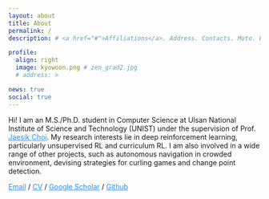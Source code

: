 ```yaml
---
layout: about
title: About
permalink: /
description: # <a href="#">Affiliations</a>. Address. Contacts. Moto. Etc.

profile:
  align: right
  image: kyowoon.png # zen_grad2.jpg
  # address: >

news: true
social: true
---
```


Hi! I am an M.S./Ph.D. student in Computer Science at Ulsan National Institute of Science and Technology (UNIST) under the supervision of Prof. <a style="color:DodgerBlue" href="http://sailab.kaist.ac.kr/members/jaesik/"><u>Jaesik Choi</u></a>. My research interests lie in deep reinforcement learning, particularly unsupervised RL and curriculum RL. I am also involved in a wide range of other projects, such as autonomous navigation in crowded environment, devising strategies for curling games and change point detection.

<div >

<a style="color:DodgerBlue" href="leekwoon@unist.ac.kr">Email</a>
/
<a style="color:DodgerBlue" href="assets/pdf/kyowoon_CV.pdf">CV</a>
/
<a  style="color:DodgerBlue" href="https://scholar.google.com/citations?user=UrtK8HUAAAAJ&hl=en">Google Scholar</a>
/
<a  style="color:DodgerBlue" href="https://github.com/leekwoon">Github</a>

</div>
